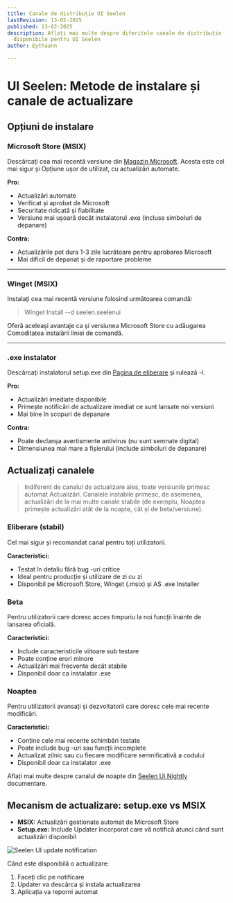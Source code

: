 ```yaml
---
title: Canale de distribuție UI Seelen
lastRevision: 13-02-2025
published: 13-02-2025
description: Aflați mai multe despre diferitele canale de distribuție
  disponibile pentru UI Seelen
author: Eythaann

---
```


# UI Seelen: Metode de instalare și canale de actualizare

## Opțiuni de instalare

### Microsoft Store (MSIX)

Descărcați cea mai recentă versiune din
[Magazin Microsoft](https://www.microsoft.com/store). Acesta este cel mai sigur și
Opțiune ușor de utilizat, cu actualizări automate.

**Pro:**

* Actualizări automate
* Verificat și aprobat de Microsoft
* Securitate ridicată și fiabilitate
* Versiune mai ușoară decât instalatorul .exe (incluse simboluri de depanare)

**Contra:**

* Actualizările pot dura 1-3 zile lucrătoare pentru aprobarea Microsoft
* Mai dificil de depanat și de raportare probleme

***

### Winget (MSIX)

Instalați cea mai recentă versiune folosind următoarea comandă:

> Winget Install --d seelen.seelenui

Oferă aceleași avantaje ca și versiunea Microsoft Store cu adăugarea
Comoditatea instalării liniei de comandă.

***

### .exe instalator

Descărcați instalatorul setup.exe din
[Pagina de eliberare](https://github.com/eythaann/Seelen-UI/releases) și rulează -l.

**Pro:**

* Actualizări imediate disponibile
* Primește notificări de actualizare imediat ce sunt lansate noi versiuni
* Mai bine în scopuri de depanare

**Contra:**

* Poate declanșa avertismente antivirus (nu sunt semnate digital)
* Dimensiunea mai mare a fișierului (include simboluri de depanare)

## Actualizați canalele

> Indiferent de canalul de actualizare ales, toate versiunile primesc automat
> Actualizări. Canalele instabile primesc, de asemenea, actualizări de la mai multe canale stabile
> (de exemplu, Noaptea primește actualizări atât de la noapte, cât și de beta/versiune).

### Eliberare (stabil)

Cel mai sigur și recomandat canal pentru toți utilizatorii.

**Caracteristici:**

* Testat în detaliu fără bug -uri critice
* Ideal pentru producție și utilizare de zi cu zi
* Disponibil pe Microsoft Store, Winget (.msix) și AS .exe Installer

### Beta

Pentru utilizatorii care doresc acces timpuriu la noi funcții înainte de lansarea oficială.

**Caracteristici:**

* Include caracteristicile viitoare sub testare
* Poate conține erori minore
* Actualizări mai frecvente decât stabile
* Disponibil doar ca instalator .exe

### Noaptea

Pentru utilizatorii avansați și dezvoltatorii care doresc cele mai recente modificări.

**Caracteristici:**

* Conține cele mai recente schimbări testate
* Poate include bug -uri sau funcții incomplete
* Actualizat zilnic sau cu fiecare modificare semnificativă a codului
* Disponibil doar ca instalator .exe

Aflați mai multe despre canalul de noapte din
[Seelen Ui Nightly](https://seelen.io/blog/nightly) documentare.

## Mecanism de actualizare: setup.exe vs MSIX

* **MSIX:** Actualizări gestionate automat de Microsoft Store
* **Setup.exe:** Include Updater încorporat care vă notifică atunci când sunt actualizări
  disponibil

![Seelen UI update notification](https://github.com/Seelen-Inc/slu-blog/blob/master/blog/seelen-ui-distribution-channels/image.png?raw=true)

Când este disponibilă o actualizare:

1. Faceți clic pe notificare
2. Updater va descărca și instala actualizarea
3. Aplicația va reporni automat
